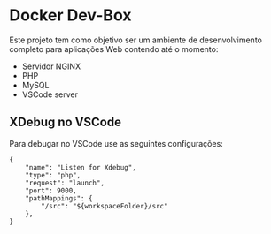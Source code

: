 # Docker Dev-Box

Este projeto tem como objetivo ser um ambiente de desenvolvimento completo para aplicações Web contendo até o momento:

- Servidor NGINX
- PHP
- MySQL
- VSCode server

## XDebug no VSCode
Para debugar no VSCode use as seguintes configurações:
```
{
    "name": "Listen for Xdebug",
    "type": "php",
    "request": "launch",
    "port": 9000,
    "pathMappings": {
        "/src": "${workspaceFolder}/src"
    },
}
```